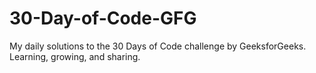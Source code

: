# 30-Day-of-Code-GFG
My daily solutions to the 30 Days of Code challenge by GeeksforGeeks. Learning, growing, and sharing. 
